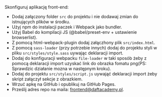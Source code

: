 Skonfiguruj aplikację front-end:

* Dodaj załączony folder `src` do projektu i nie dodawaj zmian do istnujących plików w środku.
* Użyj npm do instalacji paczek i Webpack jako bundler.
* Użyj Babel do kompilacji JS (@babel/preset-env + ustawienie browserlist).
* Z pomocą html-webpack-plugin dodaj załączhony plik `src/index.html`.
* Z pomocą `sass-loader` (przy potrzebie innych) dodaj do projektu styli w pliku `src/styles/style.sass` uywając deklaracji import.
* Dodaj do konfiguracji webpacku `file-loader` w taki sposób żeby z pomocą deklaracji import uzyskać link do obrazka fomatu png(PS: Sprawdzic działanie mozna w następnym kroku).
* Dodaj do projektu `src/styles/script.js` uywająć deklaracji import żeby skript załączył sekcje z obrazkiem.
* Wrzuć apkę na GitHub i opublikuj na GitHub Pages.
* Prześlij adres repo na maila: [frontend@daftacademy.pl](mailto:frontend@daftacademy.pl).
